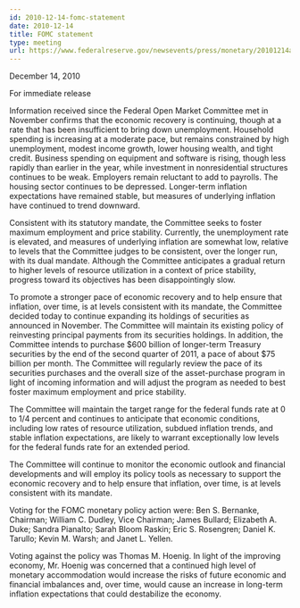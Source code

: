 ```yaml
---
id: 2010-12-14-fomc-statement
date: 2010-12-14
title: FOMC statement
type: meeting
url: https://www.federalreserve.gov/newsevents/press/monetary/20101214a.htm
---
```


December 14, 2010

For immediate release

Information received since the Federal Open Market Committee met in November confirms that the economic recovery is continuing, though at a rate that has been insufficient to bring down unemployment. Household spending is increasing at a moderate pace, but remains constrained by high unemployment, modest income growth, lower housing wealth, and tight credit. Business spending on equipment and software is rising, though less rapidly than earlier in the year, while investment in nonresidential structures continues to be weak. Employers remain reluctant to add to payrolls. The housing sector continues to be depressed. Longer-term inflation expectations have remained stable, but measures of underlying inflation have continued to trend downward.

Consistent with its statutory mandate, the Committee seeks to foster maximum employment and price stability. Currently, the unemployment rate is elevated, and measures of underlying inflation are somewhat low, relative to levels that the Committee judges to be consistent, over the longer run, with its dual mandate. Although the Committee anticipates a gradual return to higher levels of resource utilization in a context of price stability, progress toward its objectives has been disappointingly slow.

To promote a stronger pace of economic recovery and to help ensure that inflation, over time, is at levels consistent with its mandate, the Committee decided today to continue expanding its holdings of securities as announced in November. The Committee will maintain its existing policy of reinvesting principal payments from its securities holdings. In addition, the Committee intends to purchase $600 billion of longer-term Treasury securities by the end of the second quarter of 2011, a pace of about $75 billion per month. The Committee will regularly review the pace of its securities purchases and the overall size of the asset-purchase program in light of incoming information and will adjust the program as needed to best foster maximum employment and price stability.

The Committee will maintain the target range for the federal funds rate at 0 to 1/4 percent and continues to anticipate that economic conditions, including low rates of resource utilization, subdued inflation trends, and stable inflation expectations, are likely to warrant exceptionally low levels for the federal funds rate for an extended period.

The Committee will continue to monitor the economic outlook and financial developments and will employ its policy tools as necessary to support the economic recovery and to help ensure that inflation, over time, is at levels consistent with its mandate.

Voting for the FOMC monetary policy action were: Ben S. Bernanke, Chairman; William C. Dudley, Vice Chairman; James Bullard; Elizabeth A. Duke; Sandra Pianalto; Sarah Bloom Raskin; Eric S. Rosengren; Daniel K. Tarullo; Kevin M. Warsh; and Janet L. Yellen.

Voting against the policy was Thomas M. Hoenig. In light of the improving economy, Mr. Hoenig was concerned that a continued high level of monetary accommodation would increase the risks of future economic and financial imbalances and, over time, would cause an increase in long-term inflation expectations that could destabilize the economy.